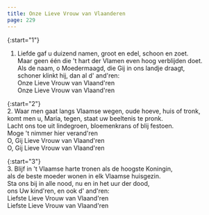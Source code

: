 ```yaml
---
title: Onze Lieve Vrouw van Vlaanderen
page: 229
---  
```


{:start="1"}  
1. Liefde gaf u duizend namen, groot en edel, schoon en zoet.  
Maar geen één die 't hart der Vlamen even hoog verblijden doet.  
Als de naam, o Moedermaagd, die Gij in ons landje draagt,  
schoner klinkt hij, dan al d' and'ren:  
Onze Lieve Vrouw van Vlaand'ren  
Onze Lieve Vrouw van Vlaand'ren  


{:start="2"}  
2. Waar men gaat langs Vlaamse wegen, oude hoeve, huis of tronk,  
komt men u, Maria, tegen, staat uw beeltenis te pronk.  
Lacht ons toe uit lindegroen, bloemenkrans of blij festoen.  
Moge 't nimmer hier verand'ren  
O, Gij Lieve Vrouw van Vlaand'ren  
O, Gij Lieve Vrouw van Vlaand'ren  


{:start="3"}  
3. Blijf in 't Vlaamse harte tronen als de hoogste Koningin,  
als de beste moeder wonen in elk Vlaamse huisgezin.  
Sta ons bij in alle nood, nu en in het uur der dood,  
ons Uw kind'ren, en ook d' and'ren:  
Liefste Lieve Vrouw van Vlaand'ren  
Liefste Lieve Vrouw van Vlaand'ren   